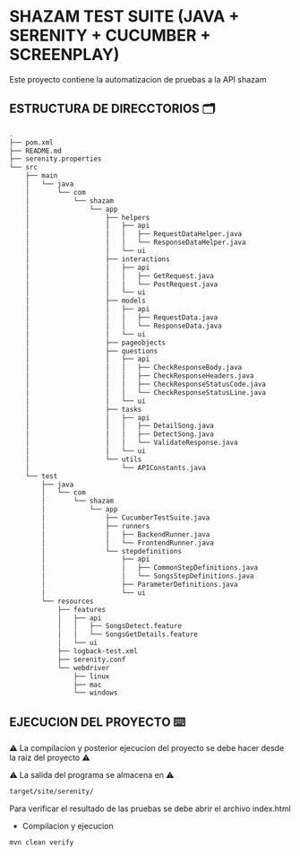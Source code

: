 # SHAZAM TEST SUITE (JAVA + SERENITY + CUCUMBER + SCREENPLAY)

Este proyecto contiene la automatizacion de pruebas a la API shazam

## ESTRUCTURA DE DIRECCTORIOS 🗂️

```bash
.
├── pom.xml
├── README.md
├── serenity.properties
└── src
    ├── main
    │   └── java
    │       └── com
    │           └── shazam
    │               └── app
    │                   ├── helpers
    │                   │   ├── api
    │                   │   │   ├── RequestDataHelper.java
    │                   │   │   └── ResponseDataHelper.java
    │                   │   └── ui
    │                   ├── interactions
    │                   │   ├── api
    │                   │   │   ├── GetRequest.java
    │                   │   │   └── PostRequest.java
    │                   │   └── ui
    │                   ├── models
    │                   │   ├── api
    │                   │   │   ├── RequestData.java
    │                   │   │   └── ResponseData.java
    │                   │   └── ui
    │                   ├── pageobjects
    │                   ├── questions
    │                   │   ├── api
    │                   │   │   ├── CheckResponseBody.java
    │                   │   │   ├── CheckResponseHeaders.java
    │                   │   │   ├── CheckResponseStatusCode.java
    │                   │   │   └── CheckResponseStatusLine.java
    │                   │   └── ui
    │                   ├── tasks
    │                   │   ├── api
    │                   │   │   ├── DetailSong.java
    │                   │   │   ├── DetectSong.java
    │                   │   │   └── ValidateResponse.java
    │                   │   └── ui
    │                   └── utils
    │                       └── APIConstants.java
    └── test
        ├── java
        │   └── com
        │       └── shazam
        │           └── app
        │               ├── CucumberTestSuite.java
        │               ├── runners
        │               │   ├── BackendRunner.java
        │               │   └── FrontendRunner.java
        │               └── stepdefinitions
        │                   ├── api
        │                   │   ├── CommonStepDefinitions.java
        │                   │   └── SongsStepDefinitions.java
        │                   ├── ParameterDefinitions.java
        │                   └── ui
        └── resources
            ├── features
            │   ├── api
            │   │   ├── SongsDetect.feature
            │   │   └── SongsGetDetails.feature
            │   └── ui
            ├── logback-test.xml
            ├── serenity.conf
            └── webdriver
                ├── linux
                ├── mac
                └── windows
```

## EJECUCION DEL PROYECTO ⌨️

⚠️ La compilacion y posterior ejecucion del proyecto se debe hacer desde la raiz del proyecto ⚠️

⚠️ La salida del programa se almacena en ⚠️

```bash
target/site/serenity/
```

Para verificar el resultado de las pruebas se debe abrir el archivo index.html

- Compilacion y ejecucion

```bash
mvn clean verify
```
